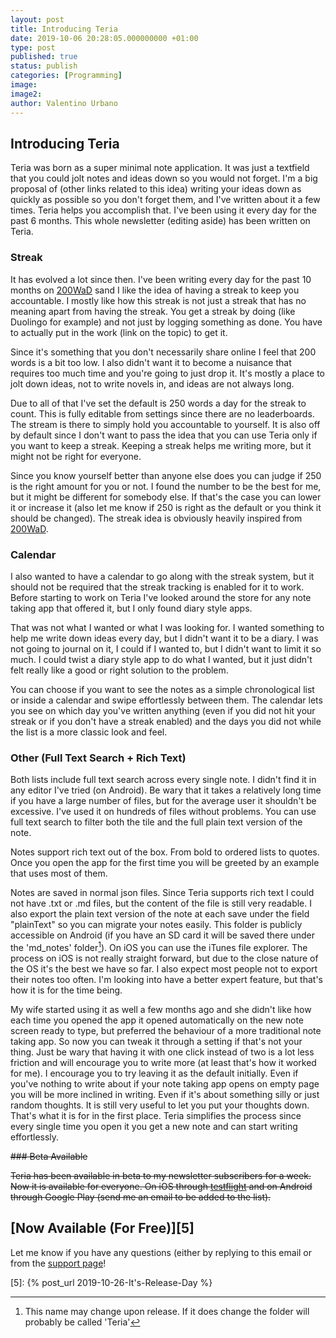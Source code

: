 ```yaml
---
layout: post
title: Introducing Teria
date: 2019-10-06 20:28:05.000000000 +01:00
type: post
published: true
status: publish
categories: [Programming]
image:
image2:
author: Valentino Urbano
---
```


## Introducing Teria

Teria was born as a super minimal note application. It was just a textfield that you could jolt notes and ideas down so you would not forget. I'm a big proposal of (other links related to this idea) writing your ideas down as quickly as possible so you don't forget them, and I've written about it a few times. Teria helps you accomplish that. I've been using it every day for the past 6 months. This whole newsletter (editing aside) has been written on Teria.

### Streak

It has evolved a lot since then. I've been writing every day for the past 10 months on [200WaD][2] sand I like the idea of having a streak to keep you accountable. I mostly like how this streak is not just a streak that has no meaning apart from having the streak. You get a streak by doing (like Duolingo for example) and not just by logging something as done. You have to actually put in the work (link on the topic) to get it.

Since it's something that you don't necessarily share online I feel that 200 words is a bit too low. I also didn't want it to become a nuisance that requires too much time and you're going to just drop it. It's mostly a place to jolt down ideas, not to write novels in, and ideas are not always long.

Due to all of that I've set the default is 250 words a day for the streak to count. This is fully editable from settings since there are no leaderboards. The stream is there to simply hold you accountable to yourself. It is also off by default since I don't want to pass the idea that you can use Teria only if you want to keep a streak. Keeping a streak helps me writing more, but it might not be right for everyone.

Since you know yourself better than anyone else does you can judge if 250 is the right amount for you or not. I found the number to be the best for me, but it might be different for somebody else. If that's the case you can lower it or increase it (also let me know if 250 is right as the default or you think it should be changed). The streak idea is obviously heavily inspired from [200WaD][2].

### Calendar

I also wanted to have a calendar to go along with the streak system, but it should not be required that the streak tracking is enabled for it to work. Before starting to work on Teria I've looked around the store for any note taking app that offered it, but I only found diary style apps.

That was not what I wanted or what I was looking for. I wanted something to help me write down ideas every day, but I didn't want it to be a diary. I was not going to journal on it, I could if I wanted to, but I didn't want to limit it so much. I could twist a diary style app to do what I wanted, but it just didn't felt really like a good or right solution to the problem.

You can choose if you want to see the notes as a simple chronological list or inside a calendar and swipe effortlessly between them. The calendar lets you see on which day you've written anything (even if you did not hit your streak or if you don't have a streak enabled) and the days you did not while the list is a more classic look and feel.

### Other (Full Text Search + Rich Text)

Both lists include full text search across every single note. I didn't find it in any editor I've tried (on Android). Be wary that it takes a relatively long time if you have a large number of files, but for the average user it shouldn't be excessive. I've used it on hundreds of files without problems. You can use full text search to filter both the tile and the full plain text version of the note.

Notes support rich text out of the box. From bold to ordered lists to quotes. Once you open the app for the first time you will be greeted by an example that uses most of them.

Notes are saved in normal json files. Since Teria supports rich text I could not have .txt or .md files, but the content of the file is still very readable. I also export the plain text version of the note at each save under the field "plainText" so you can migrate your notes easily. This folder is publicly accessible on Android (if you have an SD card it will be saved there under the 'md_notes' folder[^1]). On iOS you can use the iTunes file explorer. The process on iOS is not really straight forward, but due to the close nature of the OS it's the best we have so far. I also expect most people not to export their notes too often. I'm looking into have a better expert feature, but that's how it is for the time being.

My wife started using it as well a few months ago and she didn't like how each time you opened the app it opened automatically on the new note screen ready to type, but preferred the behaviour of a more traditional note taking app. So now you can tweak it through a setting if that's not your thing. Just be wary that having it with one click instead of two is a lot less friction and will encourage you to write more (at least that's how it worked for me). I encourage you to try leaving it as the default initially. Even if you've nothing to write about if your note taking app opens on empty page you will be more inclined in writing. Even if it's about something silly or just random thoughts. It is still very useful to let you put your thoughts down. That's what it is for in the first place. Teria simplifies the process since every single time you open it you get a new note and can start writing effortlessly.

<s>### Beta Available

Teria has been available in beta to my newsletter subscribers for a week. Now it is available for everyone. On iOS through [testflight][4] and on Android through Google Play (send me an email to be added to the list).</s>

## [Now Available (For Free)][5]

Let me know if you have any questions (either by replying to this email or from the [support page][3]!


[2]: https://200wordsaday.com
[3]: /support
[4]: https://testflight.apple.com/join/RofFp4Z5
[5]: {% post_url 2019-10-26-It's-Release-Day %}
[^1]: This name may change upon release. If it does change the folder will probably be called 'Teria'
